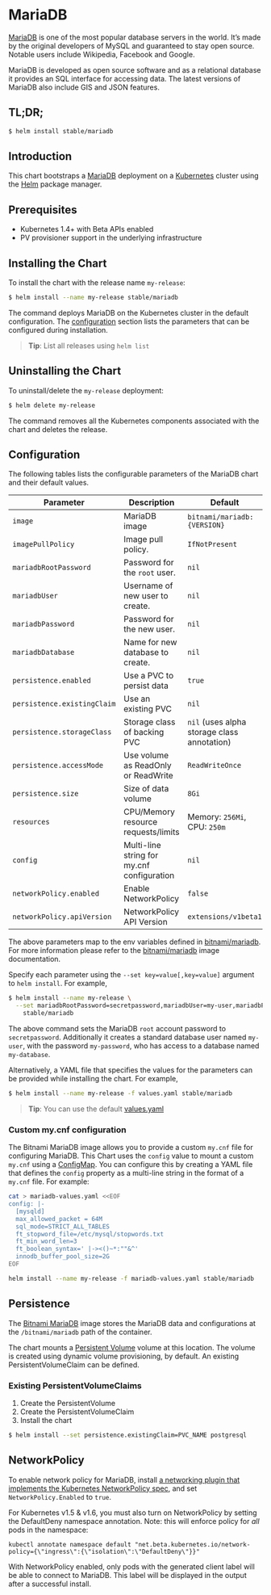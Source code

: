 # MariaDB

[MariaDB](https://mariadb.org) is one of the most popular database servers in the world. It’s made by the original developers of MySQL and guaranteed to stay open source. Notable users include Wikipedia, Facebook and Google.

MariaDB is developed as open source software and as a relational database it provides an SQL interface for accessing data. The latest versions of MariaDB also include GIS and JSON features.

## TL;DR;

```bash
$ helm install stable/mariadb
```

## Introduction

This chart bootstraps a [MariaDB](https://github.com/bitnami/bitnami-docker-mariadb) deployment on a [Kubernetes](http://kubernetes.io) cluster using the [Helm](https://helm.sh) package manager.

## Prerequisites

- Kubernetes 1.4+ with Beta APIs enabled
- PV provisioner support in the underlying infrastructure

## Installing the Chart

To install the chart with the release name `my-release`:

```bash
$ helm install --name my-release stable/mariadb
```

The command deploys MariaDB on the Kubernetes cluster in the default configuration. The [configuration](#configuration) section lists the parameters that can be configured during installation.

> **Tip**: List all releases using `helm list`

## Uninstalling the Chart

To uninstall/delete the `my-release` deployment:

```bash
$ helm delete my-release
```

The command removes all the Kubernetes components associated with the chart and deletes the release.

## Configuration

The following tables lists the configurable parameters of the MariaDB chart and their default values.

| Parameter                   | Description                                | Default                                                    |
| -----------------------     | ----------------------------------         | ---------------------------------------------------------- |
| `image`                     | MariaDB image                              | `bitnami/mariadb:{VERSION}`                                |
| `imagePullPolicy`           | Image pull policy.                         | `IfNotPresent`                                             |
| `mariadbRootPassword`       | Password for the `root` user.              | `nil`                                                      |
| `mariadbUser`               | Username of new user to create.            | `nil`                                                      |
| `mariadbPassword`           | Password for the new user.                 | `nil`                                                      |
| `mariadbDatabase`           | Name for new database to create.           | `nil`                                                      |
| `persistence.enabled`       | Use a PVC to persist data                  | `true`                                                     |
| `persistence.existingClaim` | Use an existing PVC                        | `nil`                                                      |
| `persistence.storageClass`  | Storage class of backing PVC               | `nil` (uses alpha storage class annotation)                |
| `persistence.accessMode`    | Use volume as ReadOnly or ReadWrite        | `ReadWriteOnce`                                            |
| `persistence.size`          | Size of data volume                        | `8Gi`                                                      |
| `resources`                 | CPU/Memory resource requests/limits        | Memory: `256Mi`, CPU: `250m`                               |
| `config`                    | Multi-line string for my.cnf configuration | `nil`                                                      |
| `networkPolicy.enabled`     | Enable NetworkPolicy                       | `false`                                                    |
| `networkPolicy.apiVersion`  | NetworkPolicy API Version                  | `extensions/v1beta1`                                       |

The above parameters map to the env variables defined in [bitnami/mariadb](http://github.com/bitnami/bitnami-docker-mariadb). For more information please refer to the [bitnami/mariadb](http://github.com/bitnami/bitnami-docker-mariadb) image documentation.

Specify each parameter using the `--set key=value[,key=value]` argument to `helm install`. For example,

```bash
$ helm install --name my-release \
  --set mariadbRootPassword=secretpassword,mariadbUser=my-user,mariadbPassword=my-password,mariadbDatabase=my-database \
    stable/mariadb
```

The above command sets the MariaDB `root` account password to `secretpassword`. Additionally it creates a standard database user named `my-user`, with the password `my-password`, who has access to a database named `my-database`.

Alternatively, a YAML file that specifies the values for the parameters can be provided while installing the chart. For example,

```bash
$ helm install --name my-release -f values.yaml stable/mariadb
```

> **Tip**: You can use the default [values.yaml](values.yaml)

### Custom my.cnf configuration

The Bitnami MariaDB image allows you to provide a custom `my.cnf` file for configuring MariaDB.
This Chart uses the `config` value to mount a custom `my.cnf` using a [ConfigMap](http://kubernetes.io/docs/user-guide/configmap/).
You can configure this by creating a YAML file that defines the `config` property as a multi-line string in the format of a `my.cnf` file.
For example:

```bash
cat > mariadb-values.yaml <<EOF
config: |-
  [mysqld]
  max_allowed_packet = 64M
  sql_mode=STRICT_ALL_TABLES
  ft_stopword_file=/etc/mysql/stopwords.txt
  ft_min_word_len=3
  ft_boolean_syntax=' |-><()~*:""&^'
  innodb_buffer_pool_size=2G
EOF

helm install --name my-release -f mariadb-values.yaml stable/mariadb
```

## Persistence

The [Bitnami MariaDB](https://github.com/bitnami/bitnami-docker-mariadb) image stores the MariaDB data and configurations at the `/bitnami/mariadb` path of the container.

The chart mounts a [Persistent Volume](kubernetes.io/docs/user-guide/persistent-volumes/) volume at this location. The volume is created using dynamic volume provisioning, by default. An existing PersistentVolumeClaim can be defined.

### Existing PersistentVolumeClaims

1. Create the PersistentVolume
1. Create the PersistentVolumeClaim
1. Install the chart
```bash
$ helm install --set persistence.existingClaim=PVC_NAME postgresql
```

## NetworkPolicy

To enable network policy for MariaDB, install
[a networking plugin that implements the Kubernetes NetworkPolicy spec](https://kubernetes.io/docs/tasks/administer-cluster/declare-network-policy#before-you-begin),
and set `NetworkPolicy.Enabled` to `true`.

For Kubernetes v1.5 & v1.6, you must also turn on NetworkPolicy by setting
the DefaultDeny namespace annotation. Note: this will enforce policy for _all_ pods in the namespace:

    kubectl annotate namespace default "net.beta.kubernetes.io/network-policy={\"ingress\":{\"isolation\":\"DefaultDeny\"}}"

With NetworkPolicy enabled, only pods with the generated client label will be
able to connect to MariaDB. This label will be displayed in the output
after a successful install.
